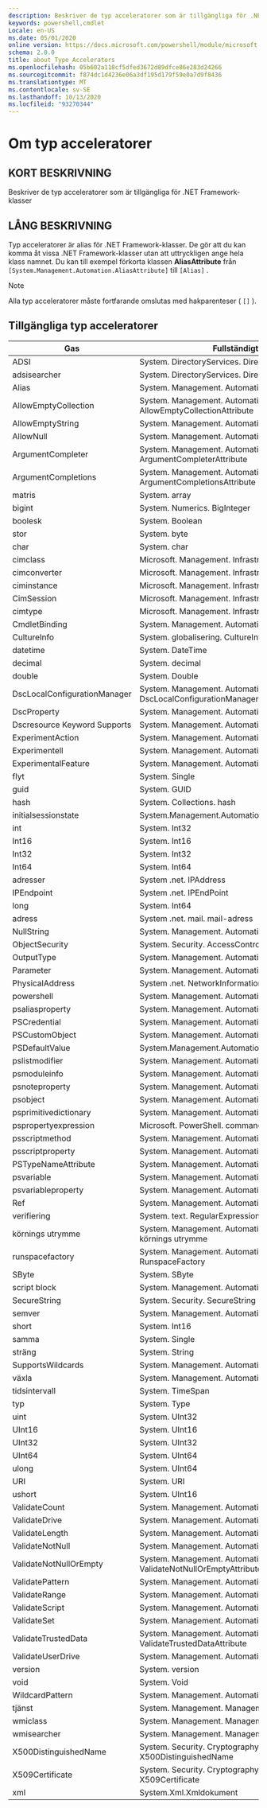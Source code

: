 ```yaml
---
description: Beskriver de typ acceleratorer som är tillgängliga för .NET Framework-klasser
keywords: powershell,cmdlet
Locale: en-US
ms.date: 05/01/2020
online version: https://docs.microsoft.com/powershell/module/microsoft.powershell.core/about/about_type_accelerators?view=powershell-6.0&WT.mc_id=ps-gethelp
schema: 2.0.0
title: about_Type_Accelerators
ms.openlocfilehash: 05b602a118cf5dfed3672d89dfce86e283d24266
ms.sourcegitcommit: f874dc1d4236e06a3df195d179f59e0a7d9f8436
ms.translationtype: MT
ms.contentlocale: sv-SE
ms.lasthandoff: 10/13/2020
ms.locfileid: "93270344"
---
```

# <a name="about-type-accelerators"></a>Om typ acceleratorer

## <a name="short-desription"></a>KORT BESKRIVNING
Beskriver de typ acceleratorer som är tillgängliga för .NET Framework-klasser

## <a name="long-description"></a>LÅNG BESKRIVNING

Typ acceleratorer är alias för .NET Framework-klasser. De gör att du kan komma åt vissa .NET Framework-klasser utan att uttryckligen ange hela klass namnet. Du kan till exempel förkorta klassen **AliasAttribute** från `[System.Management.Automation.AliasAttribute]` till `[Alias]` .

> [!NOTE]
> Alla typ acceleratorer måste fortfarande omslutas med hakparenteser ( `[]` ).

## <a name="available-type-accelerators"></a>Tillgängliga typ acceleratorer

|        Gas          |                           Fullständigt klass namn                           |
|---------------------------- | ------------------------------------------------------------------- |
|ADSI                         | System. DirectoryServices. DirectoryEntry                             |
|adsisearcher                 | System. DirectoryServices. DirectorySearcher                          |
|Alias                        | System. Management. Automation. AliasAttribute                         |
|AllowEmptyCollection         | System. Management. Automation. AllowEmptyCollectionAttribute          |
|AllowEmptyString             | System. Management. Automation. AllowEmptyStringAttribute              |
|AllowNull                    | System. Management. Automation. AllowNullAttribute                     |
|ArgumentCompleter            | System. Management. Automation. ArgumentCompleterAttribute             |
|ArgumentCompletions          | System. Management. Automation. ArgumentCompletionsAttribute           |
|matris                        | System. array                                                        |
|bigint                       | System. Numerics. BigInteger                                          |
|boolesk                         | System. Boolean                                                      |
|stor                         | System. byte                                                         |
|char                         | System. char                                                         |
|cimclass                     | Microsoft. Management. Infrastructure. CimClass                        |
|cimconverter                 | Microsoft. Management. Infrastructure. CimConverter                    |
|ciminstance                  | Microsoft. Management. Infrastructure. CimInstance                     |
|CimSession                   | Microsoft. Management. Infrastructure. CimSession                      |
|cimtype                      | Microsoft. Management. Infrastructure. CimType                         |
|CmdletBinding                | System. Management. Automation. CmdletBindingAttribute                 |
|CultureInfo                  | System. globalisering. CultureInfo                                    |
|datetime                     | System. DateTime                                                     |
|decimal                      | System. decimal                                                      |
|double                       | System. Double                                                       |
|DscLocalConfigurationManager | System. Management. Automation. DscLocalConfigurationManagerAttribute  |
|DscProperty                  | System. Management. Automation. DscPropertyAttribute                   |
|Dscresource Keyword Supports                  | System. Management. Automation. DscResourceAttribute                   |
|ExperimentAction             | System. Management. Automation. ExperimentAction                       |
|Experimentell                 | System. Management. Automation. ExperimentalAttribute                  |
|ExperimentalFeature          | System. Management. Automation. ExperimentalFeature                    |
|flyt                        | System. Single                                                       |
|guid                         | System. GUID                                                         |
|hash                    | System. Collections. hash                                        |
|initialsessionstate          | System.Management.Automation.Runspaces.InitialSessionState          |
|int                          | System. Int32                                                        |
|Int16                        | System. Int16                                                        |
|Int32                        | System. Int32                                                        |
|Int64                        | System. Int64                                                        |
|adresser                    | System .net. IPAddress                                                |
|IPEndpoint                   | System .net. IPEndPoint                                               |
|long                         | System. Int64                                                        |
|adress                  | System .net. mail. mail-adress                                         |
|NullString                   | System. Management. Automation. language. NullString                    |
|ObjectSecurity               | System. Security. AccessControl. ObjectSecurity                        |
|OutputType                   | System. Management. Automation. OutputTypeAttribute                    |
|Parameter                    | System. Management. Automation. ParameterAttribute                     |
|PhysicalAddress              | System .net. NetworkInformation. PhysicalAddress                       |
|powershell                   | System. Management. Automation. PowerShell                             |
|psaliasproperty              | System. Management. Automation. PSAliasProperty                        |
|PSCredential                 | System. Management. Automation. PSCredential                           |
|PSCustomObject               | System. Management. Automation. PSObject                               |
|PSDefaultValue               | System.Management.Automation.PSDefaultValueAttribute                |
|pslistmodifier               | System. Management. Automation. PSListModifier                         |
|psmoduleinfo                 | System. Management. Automation. PSModuleInfo                           |
|psnoteproperty               | System. Management. Automation. PSNoteProperty                         |
|psobject                     | System. Management. Automation. PSObject                               |
|psprimitivedictionary        | System. Management. Automation. PSPrimitiveDictionary                  |
|pspropertyexpression         | Microsoft. PowerShell. commands. PSPropertyExpression                  |
|psscriptmethod               | System. Management. Automation. PSScriptMethod                         |
|psscriptproperty             | System. Management. Automation. PSScriptProperty                       |
|PSTypeNameAttribute          | System. Management. Automation. PSTypeNameAttribute                    |
|psvariable                   | System. Management. Automation. PSVariable                             |
|psvariableproperty           | System. Management. Automation. PSVariableProperty                     |
|Ref                          | System. Management. Automation. PSReference                            |
|verifiering                        | System. text. RegularExpressions. regex                                |
|körnings utrymme                     | System. Management. Automation. körnings utrymmen. körnings utrymme                     |
|runspacefactory              | System. Management. Automation. körnings utrymmen. RunspaceFactory              |
|SByte                        | System. SByte                                                        |
|script block                  | System. Management. Automation. script block                            |
|SecureString                 | System. Security. SecureString                                        |
|semver                       | System. Management. Automation. SemanticVersion                        |
|short                        | System. Int16                                                        |
|samma                       | System. Single                                                       |
|sträng                       | System. String                                                       |
|SupportsWildcards            | System. Management. Automation. SupportsWildcardsAttribute             |
|växla                       | System. Management. Automation. SwitchParameter                        |
|tidsintervall                     | System. TimeSpan                                                     |
|typ                         | System. Type                                                         |
|uint                         | System. UInt32                                                       |
|UInt16                       | System. UInt16                                                       |
|UInt32                       | System. UInt32                                                       |
|UInt64                       | System. UInt64                                                       |
|ulong                        | System. UInt64                                                       |
|URI                          | System. URI                                                          |
|ushort                       | System. UInt16                                                       |
|ValidateCount                | System. Management. Automation. ValidateCountAttribute                 |
|ValidateDrive                | System. Management. Automation. ValidateDriveAttribute                 |
|ValidateLength               | System. Management. Automation. ValidateLengthAttribute                |
|ValidateNotNull              | System. Management. Automation. ValidateNotNullAttribute               |
|ValidateNotNullOrEmpty       | System. Management. Automation. ValidateNotNullOrEmptyAttribute        |
|ValidatePattern              | System. Management. Automation. ValidatePatternAttribute               |
|ValidateRange                | System. Management. Automation. ValidateRangeAttribute                 |
|ValidateScript               | System. Management. Automation. ValidateScriptAttribute                |
|ValidateSet                  | System. Management. Automation. ValidateSetAttribute                   |
|ValidateTrustedData          | System. Management. Automation. ValidateTrustedDataAttribute           |
|ValidateUserDrive            | System. Management. Automation. ValidateUserDriveAttribute             |
|version                      | System. version                                                      |
|void                         | System. Void                                                         |
|WildcardPattern              | System. Management. Automation. WildcardPattern                        |
|tjänst                          | System. Management. ManagementObject                                  |
|wmiclass                     | System. Management. ManagementClass                                   |
|wmisearcher                  | System. Management. ManagementObjectSearcher                          |
|X500DistinguishedName        | System. Security. Cryptography. X509Certificates. X500DistinguishedName |
|X509Certificate              | System. Security. Cryptography. X509Certificates. X509Certificate       |
|xml                          | System.Xml.Xmldokument                                              |
